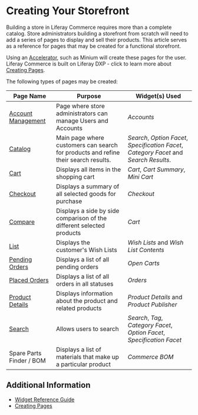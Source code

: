 # Creating Your Storefront

Building a store in Liferay Commerce requires more than a complete catalog. Store administrators building a storefront from scratch will need to add a series of pages to display and sell their products. This article serves as a reference for pages that may be created for a functional storefront.

Using an [Accelerator](../../../getting-started/accelerators/README.md), such as Minium will create these pages for the user. Liferay Commerce is built on Liferay DXP - click to learn more about [Creating Pages](https://help.liferay.com/hc/en-us/articles/360018171291-Creating-Pages).

The following types of pages may be created:

| Page Name | Purpose | Widget(s) Used |
| --- | --- | --- |
| [Account Management](../content/account-management.md) | Page where store administrators can manage Users and Accounts | _Accounts_ |
| [Catalog](../content/catalog.md) | Main page where customers can search for products and refine their search results. | _Search_, _Option Facet_, _Specification Facet_, _Category Facet_ and _Search Results_.|
| [Cart](../content/cart.md) | Displays all items in the shopping cart | _Cart_, _Cart Summary_, _Mini Cart_ |
| [Checkout](../content/checkout.md) | Displays a summary of all selected goods for purchase | _Checkout_ |
| [Compare](../content/compare.md) | Displays a side by side comparison of the different selected products | _Cart_ |
| [List](../list/README.md) | Displays the customer's Wish Lists | _Wish Lists_ and _Wish List Contents_ |
| [Pending Orders](../pending-orders/README.md) | Displays a list of all pending orders | _Open Carts_ |
| [Placed Orders](../placed-orders/README.md) | Displays a list of all orders in all statuses | _Orders_ |
| [Product Details](../product-details/README.md) | Displays information about the product and related products | _Product Details_ and _Product Publisher_ |
| [Search](../search/README.md) | Allows users to search | _Search_, _Tag_, _Category Facet_, _Option Facet_, _Specification Facet_ |
| Spare Parts Finder / BOM| Displays a list of materials that make up a particular product | _Commerce BOM_ |

## Additional Information

* [Widget Reference Guide](../widget-reference/README.md)
* [Creating Pages](https://help.liferay.com/hc/en-us/articles/360018171291-Creating-Pages)
